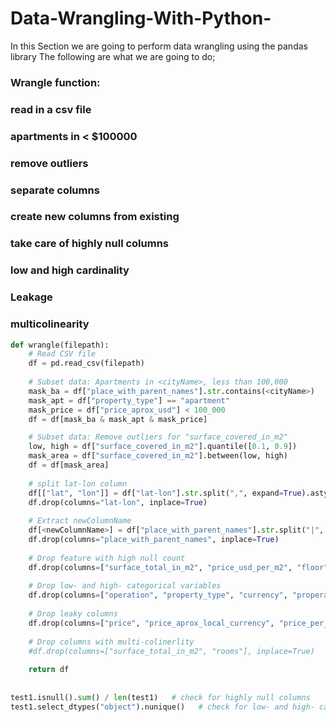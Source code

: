 # Data-Wrangling-With-Python-
In this Section we are going to perform data wrangling using the pandas library 
The following are what we are going to do;
### Wrangle function:
### read in a csv file
### apartments in <cityName> < $100000
### remove outliers
### separate columns
### create new columns from existing
### take care of highly null columns
### low and high cardinality
### Leakage
### multicolinearity
```python
def wrangle(filepath):
    # Read CSV file
    df = pd.read_csv(filepath)
    
    # Subset data: Apartments in <cityName>, less than 100,000
    mask_ba = df["place_with_parent_names"].str.contains(<cityName>)
    mask_apt = df["property_type"] == "apartment"
    mask_price = df["price_aprox_usd"] < 100_000
    df = df[mask_ba & mask_apt & mask_price]

    # Subset data: Remove outliers for "surface_covered_in_m2"
    low, high = df["surface_covered_in_m2"].quantile([0.1, 0.9])
    mask_area = df["surface_covered_in_m2"].between(low, high)
    df = df[mask_area]
    
    # split lat-lon column
    df[["lat", "lon"]] = df["lat-lon"].str.split(",", expand=True).astype(float)
    df.drop(columns="lat-lon", inplace=True)
    
    # Extract newColumnName
    df[<newColumnName>] = df["place_with_parent_names"].str.split("|", expand=True)[1]
    df.drop(columns="place_with_parent_names", inplace=True)
    
    # Drop feature with high null count
    df.drop(columns=["surface_total_in_m2", "price_usd_per_m2", "floor", "rooms", "expenses"], inplace=True)
    
    # Drop low- and high- categorical variables
    df.drop(columns=["operation", "property_type", "currency", "properati_url"], inplace=True)
    
    # Drop leaky columns
    df.drop(columns=["price", "price_aprox_local_currency", "price_per_m2"], inplace=True)
    
    # Drop columns with multi-colinerlity
    #df.drop(columns=["surface_total_in_m2", "rooms"], inplace=True)
    
    return df
  
  
test1.isnull().sum() / len(test1)   # check for highly null columns
test1.select_dtypes("object").nunique()   # check for low- and high- categorical variables
```

